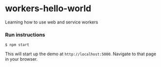# workers-hello-world
Learning how to use web and service workers

### Run instructions
```shell script
$ npm start
```
This will start up the demo at `http://localhost:5000`. Navigate to that page in your browser.
